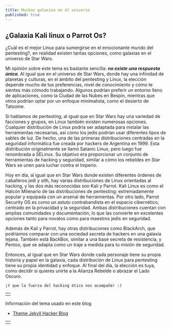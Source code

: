```yaml
---
title: Muchas galaxias en el universo
published: true
---
```


## ¿Galaxia Kali linux o Parrot Os?

¿Cuál es el mejor Linux para sumergirse en el emocionante mundo del pentesting?, en realidad existen tantas opciones, como galaxias en el universo de Star Wars.

Mi opinión sobre este tema es bastante sencilla: **_no existe una respuesta única_**. Al igual que en el universo de Star Wars, donde hay una infinidad de planetas y culturas, en el ámbito del pentesting y Linux, la elección depende mucho de tus preferencias, nivel de conocimiento y cómo te sientes más cómodo trabajando. Algunos podrían preferir un entorno lleno de aplicaciones, como la Ciudad de las Nubes en Bespin, mientras que otros podrían optar por un enfoque minimalista, como el desierto de Tatooine.

Si hablamos de pentesting, al igual que en Star Wars hay una variedad de facciones y grupos, en Linux también existen numerosas opciones. Cualquier distribución de Linux podría ser adaptada para instalar las herramientas necesarias, así como los jedis podrían usar diferentes tipos de sables de luz. De hecho, una de las primeras distribuciones centradas en la seguridad informática fue creada por hackers de Argentina en 1999. Esta distribución originalmente se llamó Satanic Linux, pero luego fue renombrada a SELinux. Su objetivo era proporcionar un conjunto de herramientas de hacking y seguridad, similar a cómo los rebeldes en Star Wars se unen para luchar contra el Imperio.

Hoy en día, al igual que en Star Wars donde existen diferentes órdenes de caballeros jedi y sith, hay varias distribuciones de Linux orientadas al hacking, y las dos más reconocidas son Kali y Parrot. Kali Linux es como el Halcón Milenario de las distribuciones de pentesting: extremadamente popular y equipada con un arsenal de herramientas. Por otro lado, Parrot Security OS es como un astuto contrabandista en el espacio cibernético, centrado en la privacidad y la seguridad. Ambas distribuciones cuentan con amplias comunidades y documentación, lo que las convierte en excelentes opciones tanto para novatos como para maestros jedis en seguridad.

Además de Kali y Parrot, hay otras distribuciones como BlackArch, que podríamos comparar con una sociedad secreta de hackers en una galaxia lejana. También está BackBox, similar a una base secreta de resistencia, y Pentoo, que se adapta como un traje a medida para tu misión de seguridad.

Entonces, al igual que en Star Wars donde cada personaje tiene su propia historia y papel en la galaxia, cada distribución de Linux para pentesting tiene su propia identidad y enfoque. Al final del día, la elección es tuya, como decidir si quieres unirte a la Alianza Rebelde o abrazar el Lado Oscuro. 


```
¡Y que la fuerza del hacking ético nos acompañe! :)
```



|   |
|:--|
|   |

Información del tema usado en este blog
- [Theme Jekyll Hacker Blog](https://drive.google.com/file/d/1eQ-F38s7SgJo8hmMhOG-BQTOlw4kU5dJ/view)

|   |
|:--|
|   |
